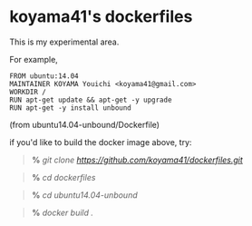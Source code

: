# koyama41's dockerfiles

This is my experimental area.

For example,

    FROM ubuntu:14.04
    MAINTAINER KOYAMA Youichi <koyama41@gmail.com>
    WORKDIR /
    RUN apt-get update && apt-get -y upgrade
    RUN apt-get -y install unbound

(from ubuntu14.04-unbound/Dockerfile)

if you'd like to build the docker image above, try:

> **%** *git clone https://github.com/koyama41/dockerfiles.git*

> **%** *cd dockerfiles*

> **%** *cd ubuntu14.04-unbound*

> **%** *docker build .*

